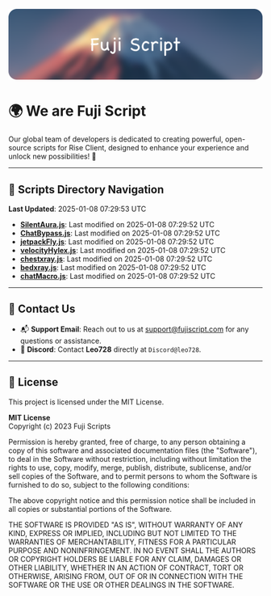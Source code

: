 ![Banner](.github/b.webp)

# 🌍 **We are Fuji Script**

Our global team of developers is dedicated to creating powerful, open-source scripts for Rise Client, designed to enhance your experience and unlock new possibilities! 🌟

---
<!-- SCRIPTS_NAVIGATION_START -->
## 📂 **Scripts Directory Navigation**

**Last Updated**: 2025-01-08 07:29:53 UTC

- **[SilentAura.js](scripts/SilentAura.js)**: Last modified on 2025-01-08 07:29:52 UTC
- **[ChatBypass.js](scripts/ChatBypass.js)**: Last modified on 2025-01-08 07:29:52 UTC
- **[jetpackFly.js](scripts/jetpackFly.js)**: Last modified on 2025-01-08 07:29:52 UTC
- **[velocityHylex.js](scripts/velocityHylex.js)**: Last modified on 2025-01-08 07:29:52 UTC
- **[chestxray.js](scripts/chestxray.js)**: Last modified on 2025-01-08 07:29:52 UTC
- **[bedxray.js](scripts/bedxray.js)**: Last modified on 2025-01-08 07:29:52 UTC
- **[chatMacro.js](scripts/chatMacro.js)**: Last modified on 2025-01-08 07:29:52 UTC

<!-- SCRIPTS_NAVIGATION_END -->

---

## 💬 **Contact Us**  
- 📬 **Support Email**: Reach out to us at [support@fujiscript.com](mailto:support@fujiscript.com) for any questions or assistance.  
- 💬 **Discord**: Contact **Leo728** directly at `Discord@leo728`.

---

## 📜 **License**

This project is licensed under the MIT License.  

**MIT License**  
Copyright (c) 2023 Fuji Scripts  

Permission is hereby granted, free of charge, to any person obtaining a copy of this software and associated documentation files (the "Software"), to deal in the Software without restriction, including without limitation the rights to use, copy, modify, merge, publish, distribute, sublicense, and/or sell copies of the Software, and to permit persons to whom the Software is furnished to do so, subject to the following conditions:  

The above copyright notice and this permission notice shall be included in all copies or substantial portions of the Software.  

THE SOFTWARE IS PROVIDED "AS IS", WITHOUT WARRANTY OF ANY KIND, EXPRESS OR IMPLIED, INCLUDING BUT NOT LIMITED TO THE WARRANTIES OF MERCHANTABILITY, FITNESS FOR A PARTICULAR PURPOSE AND NONINFRINGEMENT. IN NO EVENT SHALL THE AUTHORS OR COPYRIGHT HOLDERS BE LIABLE FOR ANY CLAIM, DAMAGES OR OTHER LIABILITY, WHETHER IN AN ACTION OF CONTRACT, TORT OR OTHERWISE, ARISING FROM, OUT OF OR IN CONNECTION WITH THE SOFTWARE OR THE USE OR OTHER DEALINGS IN THE SOFTWARE.  
